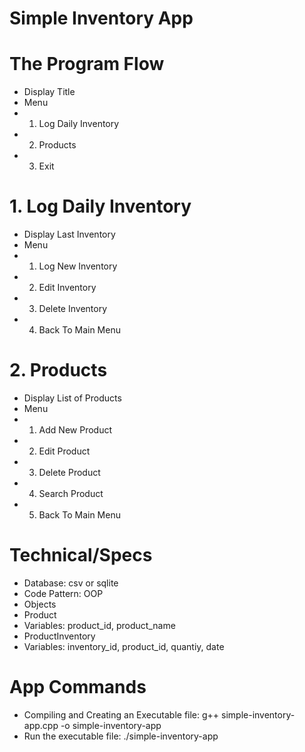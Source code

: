 # Simple Inventory App

# The Program Flow
 - Display Title
 - Menu
  - 1. Log Daily Inventory
  - 2. Products
  - 3. Exit

# 1. Log Daily Inventory
 - Display Last Inventory
 - Menu
  - 1. Log New Inventory
  - 2. Edit Inventory
  - 3. Delete Inventory
  - 4. Back To Main Menu

# 2. Products
 - Display List of Products
 - Menu
  - 1. Add New Product
  - 2. Edit Product
  - 3. Delete Product
  - 4. Search Product
  - 5. Back To Main Menu

# Technical/Specs
 - Database: csv or sqlite
 - Code Pattern: OOP
 - Objects
  - Product
   - Variables: product_id, product_name
  - ProductInventory
   - Variables: inventory_id, product_id, quantiy, date

# App Commands
 - Compiling and Creating an Executable file: g++ simple-inventory-app.cpp -o simple-inventory-app
 - Run the executable file: ./simple-inventory-app
 